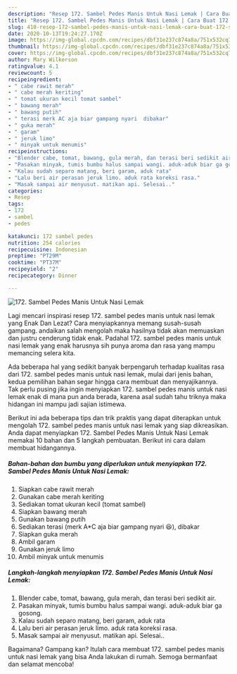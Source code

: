 ```yaml
---
description: "Resep 172. Sambel Pedes Manis Untuk Nasi Lemak | Cara Buat 172. Sambel Pedes Manis Untuk Nasi Lemak Yang Sempurna"
title: "Resep 172. Sambel Pedes Manis Untuk Nasi Lemak | Cara Buat 172. Sambel Pedes Manis Untuk Nasi Lemak Yang Sempurna"
slug: 410-resep-172-sambel-pedes-manis-untuk-nasi-lemak-cara-buat-172-sambel-pedes-manis-untuk-nasi-lemak-yang-sempurna
date: 2020-10-13T19:24:27.170Z
image: https://img-global.cpcdn.com/recipes/dbf31e237c874a8a/751x532cq70/172-sambel-pedes-manis-untuk-nasi-lemak-foto-resep-utama.jpg
thumbnail: https://img-global.cpcdn.com/recipes/dbf31e237c874a8a/751x532cq70/172-sambel-pedes-manis-untuk-nasi-lemak-foto-resep-utama.jpg
cover: https://img-global.cpcdn.com/recipes/dbf31e237c874a8a/751x532cq70/172-sambel-pedes-manis-untuk-nasi-lemak-foto-resep-utama.jpg
author: Mary Wilkerson
ratingvalue: 4.1
reviewcount: 5
recipeingredient:
- " cabe rawit merah"
- " cabe merah keriting"
- " tomat ukuran kecil tomat sambel"
- " bawang merah"
- " bawang putih"
- " terasi merk AC aja biar gampang nyari  dibakar"
- " guka merah"
- " garam"
- " jeruk limo"
- " minyak untuk menumis"
recipeinstructions:
- "Blender cabe, tomat, bawang, gula merah, dan terasi beri sedikit air."
- "Pasakan minyak, tumis bumbu halus sampai wangi. aduk-aduk biar ga gosong."
- "Kalau sudah separo matang, beri garam, aduk rata"
- "Lalu beri air perasan jeruk limo. aduk rata koreksi rasa."
- "Masak sampai air menyusut. matikan api. Selesai.."
categories:
- Resep
tags:
- 172
- sambel
- pedes

katakunci: 172 sambel pedes 
nutrition: 254 calories
recipecuisine: Indonesian
preptime: "PT29M"
cooktime: "PT37M"
recipeyield: "2"
recipecategory: Dinner

---
```



![172. Sambel Pedes Manis Untuk Nasi Lemak](https://img-global.cpcdn.com/recipes/dbf31e237c874a8a/751x532cq70/172-sambel-pedes-manis-untuk-nasi-lemak-foto-resep-utama.jpg)

Lagi mencari inspirasi resep 172. sambel pedes manis untuk nasi lemak yang Enak Dan Lezat? Cara menyiapkannya memang susah-susah gampang. andaikan salah mengolah maka hasilnya tidak akan memuaskan dan justru cenderung tidak enak. Padahal 172. sambel pedes manis untuk nasi lemak yang enak harusnya sih punya aroma dan rasa yang mampu memancing selera kita.



Ada beberapa hal yang sedikit banyak berpengaruh terhadap kualitas rasa dari 172. sambel pedes manis untuk nasi lemak, mulai dari jenis bahan, kedua pemilihan bahan segar hingga cara membuat dan menyajikannya. Tak perlu pusing jika ingin menyiapkan 172. sambel pedes manis untuk nasi lemak enak di mana pun anda berada, karena asal sudah tahu triknya maka hidangan ini mampu jadi sajian istimewa.


Berikut ini ada beberapa tips dan trik praktis yang dapat diterapkan untuk mengolah 172. sambel pedes manis untuk nasi lemak yang siap dikreasikan. Anda dapat menyiapkan 172. Sambel Pedes Manis Untuk Nasi Lemak memakai 10 bahan dan 5 langkah pembuatan. Berikut ini cara dalam membuat hidangannya.

<!--inarticleads1-->

##### Bahan-bahan dan bumbu yang diperlukan untuk menyiapkan 172. Sambel Pedes Manis Untuk Nasi Lemak:

1. Siapkan  cabe rawit merah
1. Gunakan  cabe merah keriting
1. Sediakan  tomat ukuran kecil (tomat sambel)
1. Siapkan  bawang merah
1. Gunakan  bawang putih
1. Sediakan  terasi (merk A*C aja biar gampang nyari 😆), dibakar
1. Siapkan  guka merah
1. Ambil  garam
1. Gunakan  jeruk limo
1. Ambil  minyak untuk menumis




<!--inarticleads2-->

##### Langkah-langkah menyiapkan 172. Sambel Pedes Manis Untuk Nasi Lemak:

1. Blender cabe, tomat, bawang, gula merah, dan terasi beri sedikit air.
1. Pasakan minyak, tumis bumbu halus sampai wangi. aduk-aduk biar ga gosong.
1. Kalau sudah separo matang, beri garam, aduk rata
1. Lalu beri air perasan jeruk limo. aduk rata koreksi rasa.
1. Masak sampai air menyusut. matikan api. Selesai..




Bagaimana? Gampang kan? Itulah cara membuat 172. sambel pedes manis untuk nasi lemak yang bisa Anda lakukan di rumah. Semoga bermanfaat dan selamat mencoba!
